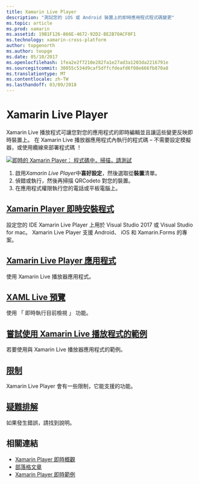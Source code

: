 ```yaml
---
title: Xamarin Live Player
description: "測試您的 iOS 或 Android 裝置上的即時應用程式程式碼變更"
ms.topic: article
ms.prod: xamarin
ms.assetid: 19B1F126-866E-4672-92D2-BE2B70ACF0F1
ms.technology: xamarin-cross-platform
author: topgenorth
ms.author: toopge
ms.date: 05/10/2017
ms.openlocfilehash: 1fea2e2f7210e282fa1e27ad3a1203da2216791e
ms.sourcegitcommit: 30055c534d9caf5dffcfdeafd6f08e666fb870a8
ms.translationtype: MT
ms.contentlocale: zh-TW
ms.lasthandoff: 03/09/2018
---
```

# <a name="xamarin-live-player"></a>Xamarin Live Player

Xamarin Live 播放程式可讓您對您的應用程式的即時編輯並且讓這些變更反映即時裝置上。 在 Xamarin Live 播放器應用程式內執行的程式碼 – 不需要設定模擬器，或使用纜線來部署程式碼 ！

[![即時的 Xamarin Player： 程式碼中，掃描，請測試](images/xamarin-live.png)](images/xamarin-live-sml.png#lightbox)

1. 啟用*Xamarin Live Player*中**喜好設定**，然後選取從**裝置**清單。
2. 偵錯或執行，然後再掃描 QRCodeto 對您的裝置。
3. 在應用程式權限執行您的電話或平板電腦上。

## <a name="xamarin-live-player-setupinstallmd"></a>[Xamarin Player 即時安裝程式](install.md)

設定您的 IDE Xamarin Live Player 上用於 Visual Studio 2017 或 Visual Studio for mac。 Xamarin Live Player 支援 Android、 iOS 和 Xamarin.Forms 的專案。

## <a name="xamarin-live-player-appplayermd"></a>[Xamarin Live Player 應用程式](player.md)

使用 Xamarin Live 播放器應用程式。

## <a name="xaml-live-previewinglive-viewmd"></a>[XAML Live 預覽](live-view.md)

使用 「 即時執行目前檢視 」 功能。

## <a name="samples-to-try-with-xamarin-live-playersamplesmd"></a>[嘗試使用 Xamarin Live 播放程式的範例](samples.md)

若要使用與 Xamarin Live 播放器應用程式的範例。

## <a name="limitationslimitationsmd"></a>[限制](limitations.md)

Xamarin Live Player 會有一些限制，它能支援的功能。

## <a name="troubleshootingtroubleshootingmd"></a>[疑難排解](troubleshooting.md)

如果發生錯誤，請找到說明。


## <a name="related-links"></a>相關連結

- [Xamarin Player 即時概觀](https://xamarin.com/live)
- [部落格文章](https://blog.xamarin.com/live-player/)
- [Xamarin Player 即時範例](https://developer.xamarin.com/samples/xamarin-live-player/all/)

